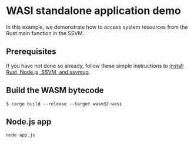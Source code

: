 # WASI standalone application demo

In this example, we demonstrate how to access system resources from the Rust main function in the SSVM.

## Prerequisites

If you have not done so already, follow these simple instructions to [install Rust, Node.js, SSVM, and ssvmup](https://www.secondstate.io/articles/setup-rust-nodejs/).

## Build the WASM bytecode

```
$ cargo build --release --target wasm32-wasi
```

## Node.js app

```
node app.js
```
